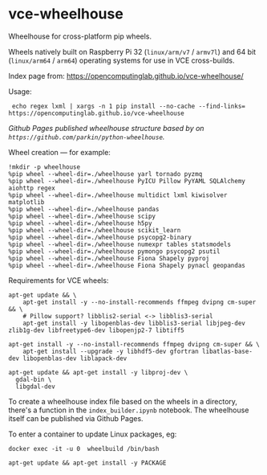 # vce-wheelhouse
Wheelhouse for cross-platform pip wheels.

Wheels natively built on Raspberry Pi 32 (`linux/arm/v7` / `armv7l`) and 64 bit (`linux/arm64` / `arm64`) operating systems for use in VCE cross-builds.

Index page from: https://opencomputinglab.github.io/vce-wheelhouse/

Usage: 

```
 echo regex lxml | xargs -n 1 pip install --no-cache --find-links= https://opencomputinglab.github.io/vce-wheelhouse
 ```

*Github Pages published wheelhouse structure based by on `https://github.com/parkin/python-wheelhouse`.*


Wheel creation — for example:

```
!mkdir -p wheelhouse
%pip wheel --wheel-dir=./wheelhouse yarl tornado pyzmq
%pip wheel --wheel-dir=./wheelhouse PyICU Pillow PyYAML SQLAlchemy aiohttp regex
%pip wheel --wheel-dir=./wheelhouse multidict lxml kiwisolver matplotlib
%pip wheel --wheel-dir=./wheelhouse pandas
%pip wheel --wheel-dir=./wheelhouse scipy
%pip wheel --wheel-dir=./wheelhouse h5py
%pip wheel --wheel-dir=./wheelhouse scikit_learn
%pip wheel --wheel-dir=./wheelhouse psycopg2-binary
%pip wheel --wheel-dir=./wheelhouse numexpr tables statsmodels
%pip wheel --wheel-dir=./wheelhouse pymongo psycopg2 psutil
%pip wheel --wheel-dir=./wheelhouse Fiona Shapely pyproj
%pip wheel --wheel-dir=./wheelhouse Fiona Shapely pynacl geopandas
```

Requirements for VCE wheels:

```
apt-get update && \
    apt-get install -y --no-install-recommends ffmpeg dvipng cm-super && \
    # Pillow support? libblis2-serial <-> libblis3-serial
    apt-get install -y libopenblas-dev libblis3-serial libjpeg-dev zlib1g-dev libfreetype6-dev libopenjp2-7 libtiff5
    
apt-get install -y --no-install-recommends ffmpeg dvipng cm-super && \
    apt-get install --upgrade -y libhdf5-dev gfortran libatlas-base-dev libopenblas-dev liblapack-dev

apt-get update && apt-get install -y libproj-dev \
  gdal-bin \
  libgdal-dev
```

To create a wheelhouse index file based on the wheels in a directory, there's a function in the `index_builder.ipynb` notebook. The wheelhouse itself can be published via Github Pages.

To enter a container to update Linux packages, eg:

```
docker exec -it -u 0  wheelbuild /bin/bash

apt-get update && apt-get install -y PACKAGE
```
